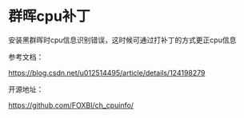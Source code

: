 # 群晖cpu补丁

安装黑群晖时cpu信息识别错误，这时候可通过打补丁的方式更正cpu信息



参考文档：

https://blog.csdn.net/u012514495/article/details/124198279

开源地址：

https://github.com/FOXBI/ch_cpuinfo/

